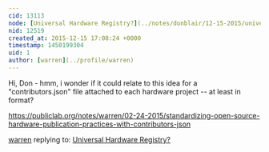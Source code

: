 ```yaml
---
cid: 13113
node: [Universal Hardware Registry?](../notes/donblair/12-15-2015/universal-hardware-registry)
nid: 12519
created_at: 2015-12-15 17:08:24 +0000
timestamp: 1450199304
uid: 1
author: [warren](../profile/warren)
---
```


Hi, Don - hmm, i wonder if it could relate to this idea for a "contributors.json" file attached to each hardware project -- at least in format?

https://publiclab.org/notes/warren/02-24-2015/standardizing-open-source-hardware-publication-practices-with-contributors-json

[warren](../profile/warren) replying to: [Universal Hardware Registry?](../notes/donblair/12-15-2015/universal-hardware-registry)

